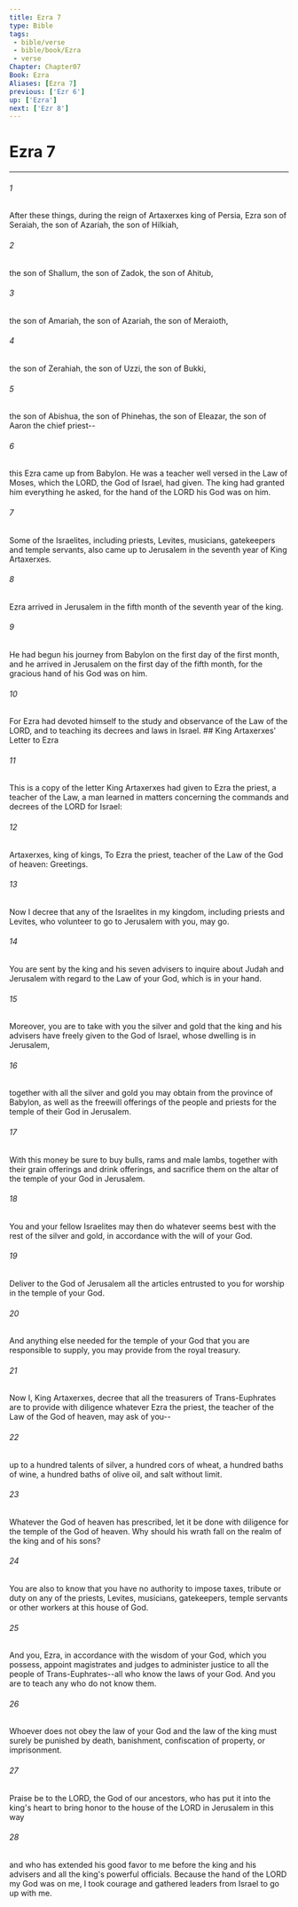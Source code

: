 ```yaml
---
title: Ezra 7
type: Bible
tags:
 - bible/verse
 - bible/book/Ezra
 - verse
Chapter: Chapter07
Book: Ezra
Aliases: [Ezra 7]
previous: ['Ezr 6']
up: ['Ezra']
next: ['Ezr 8']
---
```

# Ezra 7

***


###### 1 
After these things, during the reign of Artaxerxes king of Persia, Ezra son of Seraiah, the son of Azariah, the son of Hilkiah, 

###### 2 
the son of Shallum, the son of Zadok, the son of Ahitub, 

###### 3 
the son of Amariah, the son of Azariah, the son of Meraioth, 

###### 4 
the son of Zerahiah, the son of Uzzi, the son of Bukki, 

###### 5 
the son of Abishua, the son of Phinehas, the son of Eleazar, the son of Aaron the chief priest-- 

###### 6 
this Ezra came up from Babylon. He was a teacher well versed in the Law of Moses, which the LORD, the God of Israel, had given. The king had granted him everything he asked, for the hand of the LORD his God was on him. 

###### 7 
Some of the Israelites, including priests, Levites, musicians, gatekeepers and temple servants, also came up to Jerusalem in the seventh year of King Artaxerxes. 

###### 8 
Ezra arrived in Jerusalem in the fifth month of the seventh year of the king. 

###### 9 
He had begun his journey from Babylon on the first day of the first month, and he arrived in Jerusalem on the first day of the fifth month, for the gracious hand of his God was on him. 

###### 10 
For Ezra had devoted himself to the study and observance of the Law of the LORD, and to teaching its decrees and laws in Israel. ## King Artaxerxes' Letter to Ezra 

###### 11 
This is a copy of the letter King Artaxerxes had given to Ezra the priest, a teacher of the Law, a man learned in matters concerning the commands and decrees of the LORD for Israel: 

###### 12 
Artaxerxes, king of kings, To Ezra the priest, teacher of the Law of the God of heaven: Greetings. 

###### 13 
Now I decree that any of the Israelites in my kingdom, including priests and Levites, who volunteer to go to Jerusalem with you, may go. 

###### 14 
You are sent by the king and his seven advisers to inquire about Judah and Jerusalem with regard to the Law of your God, which is in your hand. 

###### 15 
Moreover, you are to take with you the silver and gold that the king and his advisers have freely given to the God of Israel, whose dwelling is in Jerusalem, 

###### 16 
together with all the silver and gold you may obtain from the province of Babylon, as well as the freewill offerings of the people and priests for the temple of their God in Jerusalem. 

###### 17 
With this money be sure to buy bulls, rams and male lambs, together with their grain offerings and drink offerings, and sacrifice them on the altar of the temple of your God in Jerusalem. 

###### 18 
You and your fellow Israelites may then do whatever seems best with the rest of the silver and gold, in accordance with the will of your God. 

###### 19 
Deliver to the God of Jerusalem all the articles entrusted to you for worship in the temple of your God. 

###### 20 
And anything else needed for the temple of your God that you are responsible to supply, you may provide from the royal treasury. 

###### 21 
Now I, King Artaxerxes, decree that all the treasurers of Trans-Euphrates are to provide with diligence whatever Ezra the priest, the teacher of the Law of the God of heaven, may ask of you-- 

###### 22 
up to a hundred talents of silver, a hundred cors of wheat, a hundred baths of wine, a hundred baths of olive oil, and salt without limit. 

###### 23 
Whatever the God of heaven has prescribed, let it be done with diligence for the temple of the God of heaven. Why should his wrath fall on the realm of the king and of his sons? 

###### 24 
You are also to know that you have no authority to impose taxes, tribute or duty on any of the priests, Levites, musicians, gatekeepers, temple servants or other workers at this house of God. 

###### 25 
And you, Ezra, in accordance with the wisdom of your God, which you possess, appoint magistrates and judges to administer justice to all the people of Trans-Euphrates--all who know the laws of your God. And you are to teach any who do not know them. 

###### 26 
Whoever does not obey the law of your God and the law of the king must surely be punished by death, banishment, confiscation of property, or imprisonment. 

###### 27 
Praise be to the LORD, the God of our ancestors, who has put it into the king's heart to bring honor to the house of the LORD in Jerusalem in this way 

###### 28 
and who has extended his good favor to me before the king and his advisers and all the king's powerful officials. Because the hand of the LORD my God was on me, I took courage and gathered leaders from Israel to go up with me. 
